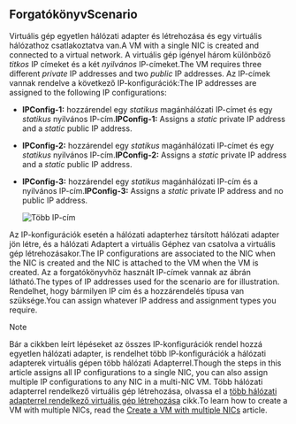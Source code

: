 ## <a name="scenario"></a><span data-ttu-id="de901-101">Forgatókönyv</span><span class="sxs-lookup"><span data-stu-id="de901-101">Scenario</span></span>
<span data-ttu-id="de901-102">Virtuális gép egyetlen hálózati adapter és létrehozása és egy virtuális hálózathoz csatlakoztatva van.</span><span class="sxs-lookup"><span data-stu-id="de901-102">A VM with a single NIC is created and connected to a virtual network.</span></span> <span data-ttu-id="de901-103">A virtuális gép igényel három különböző *titkos* IP címeket és a két *nyilvános* IP-címeket.</span><span class="sxs-lookup"><span data-stu-id="de901-103">The VM requires three different *private* IP addresses and two *public* IP addresses.</span></span> <span data-ttu-id="de901-104">Az IP-címek vannak rendelve a következő IP-konfigurációk:</span><span class="sxs-lookup"><span data-stu-id="de901-104">The IP addresses are assigned to the following IP configurations:</span></span>

* <span data-ttu-id="de901-105">**IPConfig-1:** hozzárendel egy *statikus* magánhálózati IP-címet és egy *statikus* nyilvános IP-cím.</span><span class="sxs-lookup"><span data-stu-id="de901-105">**IPConfig-1:** Assigns a *static* private IP address and a *static* public IP address.</span></span>
* <span data-ttu-id="de901-106">**IPConfig-2:** hozzárendel egy *statikus* magánhálózati IP-címet és egy *statikus* nyilvános IP-cím.</span><span class="sxs-lookup"><span data-stu-id="de901-106">**IPConfig-2:** Assigns a *static* private IP address and a *static* public IP address.</span></span>
* <span data-ttu-id="de901-107">**IPConfig-3:** hozzárendel egy *statikus* magánhálózati IP-cím és a nyilvános IP-cím.</span><span class="sxs-lookup"><span data-stu-id="de901-107">**IPConfig-3:** Assigns a *static* private IP address and no public IP address.</span></span>
  
    ![Több IP-cím](./media/virtual-network-multiple-ip-addresses-scenario/multiple-ipconfigs.png)

<span data-ttu-id="de901-109">Az IP-konfigurációk esetén a hálózati adapterhez társított hálózati adapter jön létre, és a hálózati Adaptert a virtuális Géphez van csatolva a virtuális gép létrehozásakor.</span><span class="sxs-lookup"><span data-stu-id="de901-109">The IP configurations are associated to the NIC when the NIC is created and the NIC is attached to the VM when the VM is created.</span></span> <span data-ttu-id="de901-110">Az a forgatókönyvhöz használt IP-címek vannak az ábrán látható.</span><span class="sxs-lookup"><span data-stu-id="de901-110">The types of IP addresses used for the scenario are for illustration.</span></span> <span data-ttu-id="de901-111">Rendelhet, hogy bármilyen IP cím és a hozzárendelés típusa van szüksége.</span><span class="sxs-lookup"><span data-stu-id="de901-111">You can assign whatever IP address and assignment types you require.</span></span>

> [!NOTE]
> <span data-ttu-id="de901-112">Bár a cikkben leírt lépéseket az összes IP-konfigurációk rendel hozzá egyetlen hálózati adapter, is rendelhet több IP-konfigurációk a hálózati adapterek virtuális gépen több hálózati Adapterrel.</span><span class="sxs-lookup"><span data-stu-id="de901-112">Though the steps in this article assigns all IP configurations to a single NIC, you can also assign multiple IP configurations to any NIC in a multi-NIC VM.</span></span> <span data-ttu-id="de901-113">Több hálózati adapterrel rendelkező virtuális gép létrehozása, olvassa el a [több hálózati adapterrel rendelkező virtuális gép létrehozása](../articles/virtual-network/virtual-network-deploy-multinic-arm-ps.md) cikk.</span><span class="sxs-lookup"><span data-stu-id="de901-113">To learn how to create a VM with multiple NICs, read the [Create a VM with multiple NICs](../articles/virtual-network/virtual-network-deploy-multinic-arm-ps.md) article.</span></span>